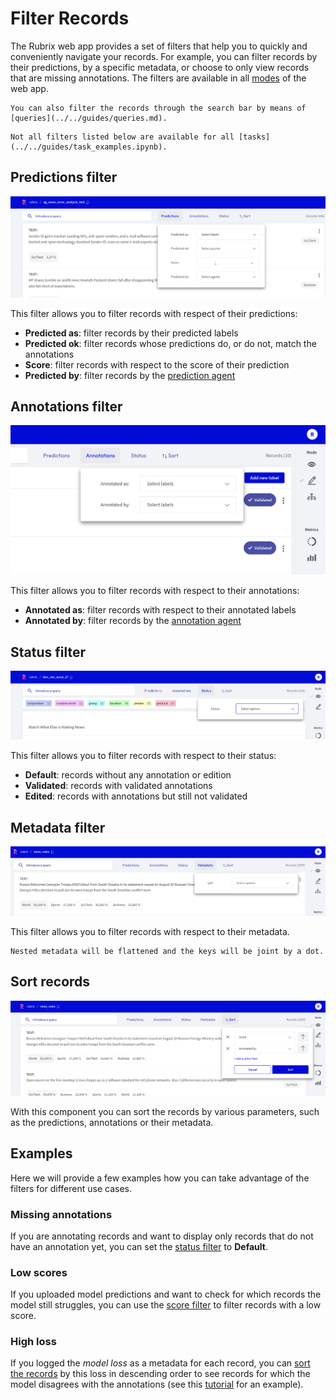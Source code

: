 # Filter Records

The Rubrix web app provides a set of filters that help you to quickly and conveniently navigate your records.
For example, you can filter records by their predictions, by a specific metadata, or choose to only view records that are missing annotations.
The filters are available in all [modes](dataset.md#mode) of the web app.

```{hint}
You can also filter the records through the search bar by means of [queries](../../guides/queries.md).
```

```{note}
Not all filters listed below are available for all [tasks](../../guides/task_examples.ipynb).
```

## Predictions filter

![Predictions filter](../../_static/reference/webapp/prediction_filter.png)

This filter allows you to filter records with respect of their predictions:

- **Predicted as**: filter records by their predicted labels
- **Predicted ok**: filter records whose predictions do, or do not, match the annotations
- **Score**: filter records with respect to the score of their prediction
- **Predicted by**: filter records by the [prediction agent](../python/python_client.rst#module-rubrix.client.models)

## Annotations filter

![Annotation filters](../../_static/reference/webapp/annotation_filters.png)

This filter allows you to filter records with respect to their annotations:

- **Annotated as**: filter records with respect to their annotated labels
- **Annotated by**: filter records by the [annotation agent](../python/python_client.rst#module-rubrix.client.models)

## Status filter

![Status filters](../../_static/reference/webapp/status_filters.png)

This filter allows you to filter records with respect to their status:

- **Default**: records without any annotation or edition
- **Validated**: records with validated annotations
- **Edited**: records with annotations but still not validated

## Metadata filter

![Metadata filters](../../_static/reference/webapp/metadata_filter.png)

This filter allows you to filter records with respect to their metadata.

```{hint}
Nested metadata will be flattened and the keys will be joint by a dot.
```

## Sort records

![Sort filter](../../_static/reference/webapp/sort_filter.png)

With this component you can sort the records by various parameters, such as the predictions, annotations or their metadata.

## Examples

Here we will provide a few examples how you can take advantage of the filters for different use cases.

### Missing annotations

If you are annotating records and want to display only records that do not have an annotation yet, you can set the [status filter](#status-filter) to **Default**.

### Low scores

If you uploaded model predictions and want to check for which records the model still struggles, you can use the [score filter](#predictions-filter) to filter records with a low score.

### High loss

If you logged the *model loss* as a metadata for each record, you can [sort the records](#sort-records) by this loss in descending order to see records for which the model disagrees with the annotations (see this [tutorial](../../tutorials/08-error_analysis_using_loss.ipynb) for an example).
